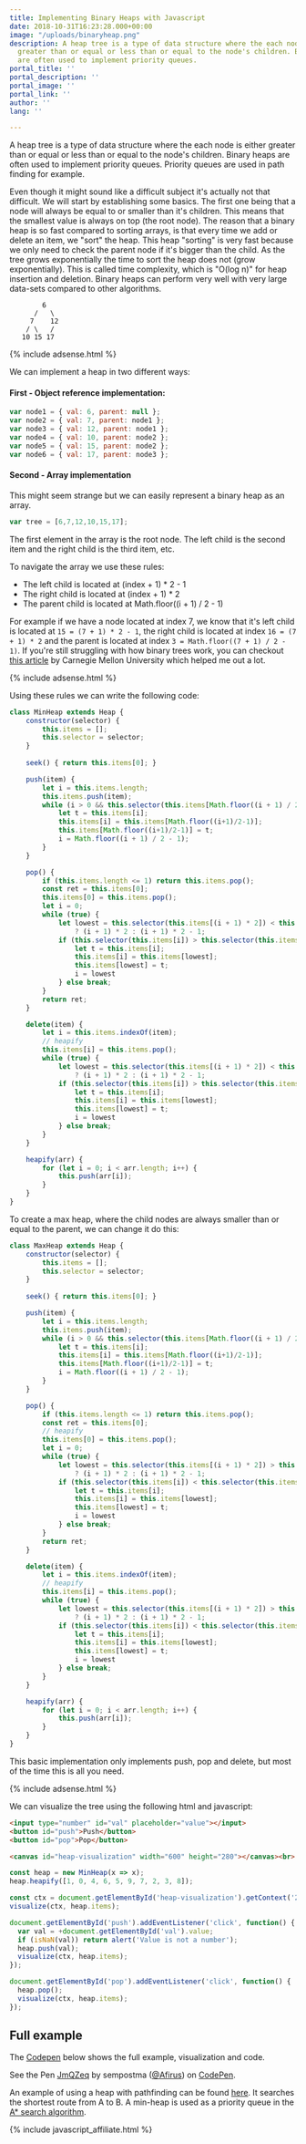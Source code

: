 ```yaml
---
title: Implementing Binary Heaps with Javascript
date: 2018-10-31T16:23:28.000+00:00
image: "/uploads/binaryheap.png"
description: A heap tree is a type of data structure where the each node is either
  greater than or equal or less than or equal to the node's children. Binary heaps
  are often used to implement priority queues.
portal_title: ''
portal_description: ''
portal_image: ''
portal_link: ''
author: ''
lang: ''

---
```

A heap tree is a type of data structure where the each node is either greater than or equal or less than or equal to the node's children. Binary heaps are often used to implement priority queues. Priority queues are used in path finding for example.

Even though it might sound like a difficult subject it's actually not that difficult. We will start by establishing some basics. The first one being that a node will always be equal to or smaller than it's children. This means that the smallest value is always on top (the root node). The reason that a binary heap is so fast compared to sorting arrays, is that every time we add or delete an item, we "sort" the heap. This heap "sorting" is very fast because we only need to check the parent node if it's bigger than the child. As the tree grows exponentially the time to sort the heap does not (grow exponentially). This is called time complexity, which is "O(log n)" for heap insertion and deletion. Binary heaps can perform very well with very large data-sets compared to other algorithms.

            6
          /   \
         7    12
        / \   /
       10 15 17

{% include adsense.html %}

We can implement a heap in two different ways:

#### First - Object reference implementation:

<p></p>

```javascript
var node1 = { val: 6, parent: null };
var node2 = { val: 7, parent: node1 };
var node3 = { val: 12, parent: node1 };
var node4 = { val: 10, parent: node2 };
var node5 = { val: 15, parent: node2 };
var node6 = { val: 17, parent: node3 };
```

#### Second - Array implementation

This might seem strange but we can easily represent a binary heap as an array.

```javascript
var tree = [6,7,12,10,15,17];
```

The first element in the array is the root node. The left child is the second item and the right child is the third item, etc.

To navigate the array we use these rules:

* The left child is located at (index + 1) * 2 - 1
* The right child is located at (index + 1) * 2
* The parent child is located at Math.floor((i + 1) / 2 - 1)

For example if we have a node located at index 7, we know that it's left child is located at `15 = (7 + 1) * 2 - 1`, the right child is located at index `16 = (7 + 1) * 2` and the parent is located at index `3 = Math.floor((7 + 1) / 2 - 1)`. If you're still struggling with how binary trees work, you can checkout [this article](https://www.cs.cmu.edu/\~adamchik/15-121/lectures/Binary%20Heaps/heaps.html) by Carnegie Mellon University which helped me out a lot.

{% include adsense.html %}

Using these rules we can write the following code:

```javascript
class MinHeap extends Heap {
    constructor(selector) {
        this.items = [];
        this.selector = selector;
    }
  
  	seek() { return this.items[0]; }

    push(item) {
        let i = this.items.length;
        this.items.push(item);
        while (i > 0 && this.selector(this.items[Math.floor((i + 1) / 2 - 1)]) > this.selector(this.items[i])) {
            let t = this.items[i];
            this.items[i] = this.items[Math.floor((i+1)/2-1)];
            this.items[Math.floor((i+1)/2-1)] = t;
            i = Math.floor((i + 1) / 2 - 1);
        }
    }

    pop() {
        if (this.items.length <= 1) return this.items.pop();
        const ret = this.items[0];
        this.items[0] = this.items.pop();
        let i = 0;
        while (true) {
            let lowest = this.selector(this.items[(i + 1) * 2]) < this.selector(this.items[(i + 1) * 2 - 1]) 
                ? (i + 1) * 2 : (i + 1) * 2 - 1;
            if (this.selector(this.items[i]) > this.selector(this.items[lowest])) {
                let t = this.items[i];
                this.items[i] = this.items[lowest];
                this.items[lowest] = t;
                i = lowest             
            } else break;
        }
        return ret;
    }

    delete(item) {
        let i = this.items.indexOf(item);
        // heapify
        this.items[i] = this.items.pop();
        while (true) {
            let lowest = this.selector(this.items[(i + 1) * 2]) < this.selector(this.items[(i + 1) * 2 - 1]) 
                ? (i + 1) * 2 : (i + 1) * 2 - 1;
            if (this.selector(this.items[i]) > this.selector(this.items[lowest])) {
                let t = this.items[i];
                this.items[i] = this.items[lowest];
                this.items[lowest] = t;
                i = lowest             
            } else break;
        }
    }

    heapify(arr) {
        for (let i = 0; i < arr.length; i++) {
            this.push(arr[i]);
        }
    }
}
```

To create a max heap, where the child nodes are always smaller than or equal to the parent, we can change it do this:

```javascript
class MaxHeap extends Heap {
    constructor(selector) {
        this.items = [];
        this.selector = selector;
    }
  
  	seek() { return this.items[0]; }

    push(item) {
        let i = this.items.length;
        this.items.push(item);
        while (i > 0 && this.selector(this.items[Math.floor((i + 1) / 2 - 1)]) < this.selector(this.items[i])) {
            let t = this.items[i];
            this.items[i] = this.items[Math.floor((i+1)/2-1)];
            this.items[Math.floor((i+1)/2-1)] = t;
            i = Math.floor((i + 1) / 2 - 1);
        }
    }

    pop() {
        if (this.items.length <= 1) return this.items.pop();
        const ret = this.items[0];
        // heapify
        this.items[0] = this.items.pop();
        let i = 0;
        while (true) {
            let lowest = this.selector(this.items[(i + 1) * 2]) > this.selector(this.items[(i + 1) * 2 - 1]) 
                ? (i + 1) * 2 : (i + 1) * 2 - 1;
            if (this.selector(this.items[i]) < this.selector(this.items[lowest])) {
                let t = this.items[i];
                this.items[i] = this.items[lowest];
                this.items[lowest] = t;
                i = lowest             
            } else break;
        }
        return ret;
    }

    delete(item) {
        let i = this.items.indexOf(item);
        // heapify
        this.items[i] = this.items.pop();
        while (true) {
            let lowest = this.selector(this.items[(i + 1) * 2]) > this.selector(this.items[(i + 1) * 2 - 1]) 
                ? (i + 1) * 2 : (i + 1) * 2 - 1;
            if (this.selector(this.items[i]) < this.selector(this.items[lowest])) {
                let t = this.items[i];
                this.items[i] = this.items[lowest];
                this.items[lowest] = t;
                i = lowest             
            } else break;
        }
    }

    heapify(arr) {
        for (let i = 0; i < arr.length; i++) {
            this.push(arr[i]);
        }
    }
}
```

This basic implementation only implements push, pop and delete, but most of the time this is all you need.

{% include adsense.html %}

We can visualize the tree using the following html and javascript:

```html
<input type="number" id="val" placeholder="value"></input>
<button id="push">Push</button>
<button id="pop">Pop</button>

<canvas id="heap-visualization" width="600" height="280"></canvas><br>
```

<p></p>

```javascript
const heap = new MinHeap(x => x);
heap.heapify([1, 0, 4, 6, 5, 9, 7, 2, 3, 8]);

const ctx = document.getElementById('heap-visualization').getContext('2d');
visualize(ctx, heap.items);

document.getElementById('push').addEventListener('click', function() {
  var val = +document.getElementById('val').value;
  if (isNaN(val)) return alert('Value is not a number');
  heap.push(val);
  visualize(ctx, heap.items);
}); 

document.getElementById('pop').addEventListener('click', function() {
  heap.pop();
  visualize(ctx, heap.items);
}); 
```

## Full example

The [Codepen](https://codepen.io/Afirus/pen/JmQZeq) below shows the full example, visualization and code.

<p data-height="434" data-theme-id="0" data-slug-hash="JmQZeq" data-default-tab="js,result" data-user="Afirus" data-pen-title="JmQZeq" class="codepen">See the Pen <a href="https://codepen.io/Afirus/pen/JmQZeq/">JmQZeq</a> by sempostma (<a href="https://codepen.io/Afirus">@Afirus</a>) on <a href="https://codepen.io">CodePen</a>.</p>
<script async src="https://static.codepen.io/assets/embed/ei.js"></script>

An example of using a heap with pathfinding can be found [here](https://esstudio.site/maze-solver). It searches the shortest route from A to B. A min-heap is used as a priority queue in the [A* search algorithm](https://en.wikipedia.org/wiki/A*_search_algorithm).

{% include javascript_affiliate.html %}